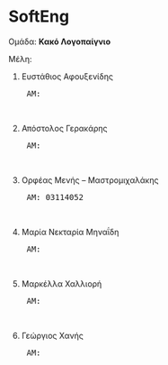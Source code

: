 # SoftEng
Ομάδα: 
<b>Κακό Λογοπαίγνιο</b>

Μέλη: 

1. Ευστάθιος Αφουξενίδης <br/>      <pre>    ΑΜ: </pre><br/> 
      
2. Απόστολος Γερακάρης  <br/>        <pre>    ΑΜ: </pre><br/> 
      
3. Ορφέας Μενής – Μαστρομιχαλάκης <br/> <pre>    ΑΜ: 03114052 </pre> <br/> 
      
4. Μαρία Νεκταρία Μηναΐδη <br/> <pre>    ΑΜ: </pre><br/> 
      
5. Μαρκέλλα Χαλλιορή <br/> <pre>    ΑΜ: </pre><br/> 
      
6. Γεώργιος Χανής <br/> <pre>    ΑΜ: </pre><br/> 

